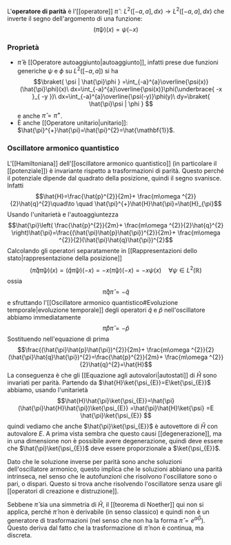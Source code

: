 L'**operatore di parità** è l'[[operatore]] $\hat{\pi}:L^{2}([-a,a],dx)\to L^{2}([-a,a],dx)$ che inverte il segno dell'argomento di una funzione:
$$(\hat{\pi}\psi)(x)=\psi(-x)$$
### Proprietà
- $\hat{\pi}$ è [[Operatore autoaggiunto|autoaggiunto]], infatti prese due funzioni generiche $\psi$ e $\phi$ su $L^{2}([-a,a])$ si ha $$\braket{ \psi | \hat{\pi}\phi } =\int_{-a}^{a}\overline{\psi(x)}(\hat{\pi}\phi)(x)\ dx=\int_{-a}^{a}\overline{\psi(x)}\phi(\underbrace{ -x }_{ -y })\ dx=\int_{-a}^{a}\overline{\psi(-y)}\phi(y)\ dy=\braket{ \hat{\pi}\psi | \phi } $$e anche $\hat{\pi}=\hat{\pi}^{+}$.
- È anche [[Operatore unitario|unitario]]: $\hat{\pi}^{+}\hat{\pi}=\hat{\pi}^{2}=\hat{\mathbf{1}}$.
### Oscillatore armonico quantistico
L'[[Hamiltoniana]] dell'[[oscillatore armonico quantistico]] (in particolare il [[potenziale]]) è invariante rispetto a trasformazioni di parità. Questo perché il potenziale dipende dal quadrato della posizione, quindi il segno svanisce. Infatti
$$\hat{H}=\frac{\hat{p}^{2}}{2m}+ \frac{m\omega ^{2}}{2}\hat{q}^{2}\quad\to \quad \hat{\pi}^{+}\hat{H}\hat{\pi}=\hat{H}_{\pi}$$
Usando l'unitarietà e l'autoaggiuntezza
$$\hat{\pi}\left( \frac{\hat{p}^{2}}{2m}+ \frac{m\omega ^{2}}{2}\hat{q}^{2} \right)\hat{\pi}=\frac{(\hat{\pi}\hat{p}\hat{\pi})^{2}}{2m}+ \frac{m\omega ^{2}}{2}(\hat{\pi}\hat{q}\hat{\pi})^{2}$$
Calcolando gli operatori separatamente in [[Rappresentazioni dello stato|rappresentazione della posizione]]
$$(\hat{\pi}\hat{q}\hat{\pi}\psi)(x)=(\hat{q}\hat{\pi}\psi)(-x)=-x(\hat{\pi}\psi)(-x)=-x\psi(x)\quad \forall \psi \in L^{2}(\mathbb{R})$$ossia
$$\hat{\pi}\hat{q}\hat{\pi}=-\hat{q}$$
e sfruttando l'[[Oscillatore armonico quantistico#Evoluzione temporale|evoluzione temporale]] degli operatori $\hat{q}$ e $\hat{p}$ nell'oscillatore abbiamo immediatamente
$$\hat{\pi}\hat{p}\hat{\pi}=-\hat{p}$$
Sostituendo nell'equazione di prima
$$\frac{(\hat{\pi}\hat{p}\hat{\pi})^{2}}{2m}+ \frac{m\omega ^{2}}{2}(\hat{\pi}\hat{q}\hat{\pi})^{2}=\frac{\hat{p}^{2}}{2m}+ \frac{m\omega ^{2}}{2}\hat{q}^{2}=\hat{H}$$
La conseguenza è che gli [[Equazione agli autovalori|autostati]] di $\hat{H}$ sono invariati per parità. Partendo da $\hat{H}\ket{\psi_{E}}=E\ket{\psi_{E}}$ abbiamo, usando l'unitarietà
$$\hat{H}\hat{\pi}\ket{\psi_{E}}=\hat{\pi}(\hat{\pi}\hat{H}\hat{\pi})\ket{\psi_{E}} =\hat{\pi}\hat{H}\ket{\psi} =E \hat{\pi}\ket{\psi_{E}}  $$
quindi vediamo che anche $\hat{\pi}\ket{\psi_{E}}$ è autovettore di $\hat{H}$ con autovalore $E$. A prima vista sembra che questo causi [[degenerazione]], ma in una dimensione non è possibile avere degenerazione, quindi deve essere che $\hat{\pi}\ket{\psi_{E}}$ deve essere proporzionale a $\ket{\psi_{E}}$.

Dato che le soluzione inverse per parità sono anche soluzioni dell'oscillatore armonico, questo implica che le soluzioni abbiano una parità intrinseca, nel senso che le autofunzioni che risolvono l'oscillatore sono o pari, o dispari. Questo si trova anche risolvendo l'oscillatore senza usare gli [[operatori di creazione e distruzione]].

Sebbene $\hat{\pi}$ sia una simmetria di $\hat{H}$, il [[teorema di Noether]] qui non si applica, perché $\hat{\pi}$ non è derivabile (in senso classico) e quindi non è un generatore di trasformazioni (nel senso che non ha la forma $\hat{\pi}=e^{a \hat{G}}$). Questo deriva dal fatto che la trasformazione di $\hat{\pi}$ non è continua, ma discreta.
